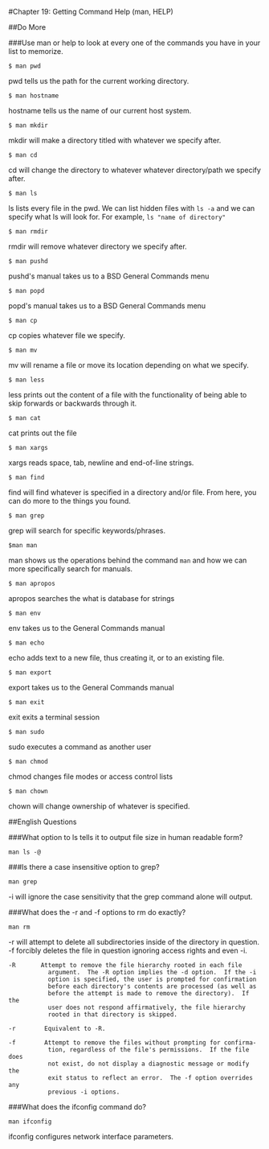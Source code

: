 #Chapter 19: Getting Command Help (man, HELP)

##Do More

###Use man or help to look at every one of the commands you have in your list to memorize.

``` 
$ man pwd
```
pwd tells us the path for the current working directory.
```
$ man hostname
```
hostname tells us the name of our current host system.
```
$ man mkdir
```
mkdir will make a directory titled with whatever we specify after.
```
$ man cd 
```
cd will change the directory to whatever whatever directory/path we specify after.
```
$ man ls
```
ls lists every file in the pwd. We can list hidden files with `ls -a` and we can specify what ls will look for. For example, `ls "name of directory"`
```
$ man rmdir
```
rmdir will remove whatever directory we specify after.
```
$ man pushd
```
pushd's manual takes us to a BSD General Commands menu
```
$ man popd
```
popd's manual takes us to a BSD General Commands menu
```
$ man cp
```
cp copies whatever file we specify.
```
$ man mv
```
mv will rename a file or move its location depending on what we specify.
```
$ man less
```
less prints out the content of a file with the functionality of being able to skip forwards or backwards through it.
```
$ man cat
```
cat prints out the file
```
$ man xargs
```
xargs reads space, tab, newline and end-of-line strings.
```
$ man find
```
find will find whatever is specified in a directory and/or file. From here, you can do more to the things you found.
```
$ man grep
```
grep will search for specific keywords/phrases.
```
$man man
```
man shows us the operations behind the command `man` and how we can more specifically search for manuals.
```
$ man apropos
```
apropos searches the what is database for strings
```
$ man env
```
env takes us to the General Commands manual
```
$ man echo
```
echo adds text to a new file, thus creating it, or to an existing file.
```
$ man export
```
export takes us to the General Commands manual
```
$ man exit
```
exit exits a terminal session
```
$ man sudo
```
sudo executes a command as another user
```
$ man chmod
```
chmod changes file modes or access control lists
```
$ man chown
```
chown will change ownership of whatever is specified.

##English Questions

###What option to ls tells it to output file size in human readable form?
```
man ls -@ 
```

###Is there a case insensitive option to grep?
```
man grep
```
-i will ignore the case sensitivity that the grep command alone will output.

###What does the -r and -f options to rm do exactly?
```
man rm
```
-r will attempt to delete all subdirectories inside of the directory in question. -f forcibly deletes the file in question ignoring access rights and even -i.
```
-R       Attempt to remove the file hierarchy rooted in each file
           argument.  The -R option implies the -d option.  If the -i
           option is specified, the user is prompted for confirmation
           before each directory's contents are processed (as well as
           before the attempt is made to remove the directory).  If the
           user does not respond affirmatively, the file hierarchy
           rooted in that directory is skipped.

-r        Equivalent to -R.
```
```
-f        Attempt to remove the files without prompting for confirma-
           tion, regardless of the file's permissions.  If the file does
           not exist, do not display a diagnostic message or modify the
           exit status to reflect an error.  The -f option overrides any
           previous -i options.
```
###What does the ifconfig command do?
```
man ifconfig
```
ifconfig configures network interface parameters.
